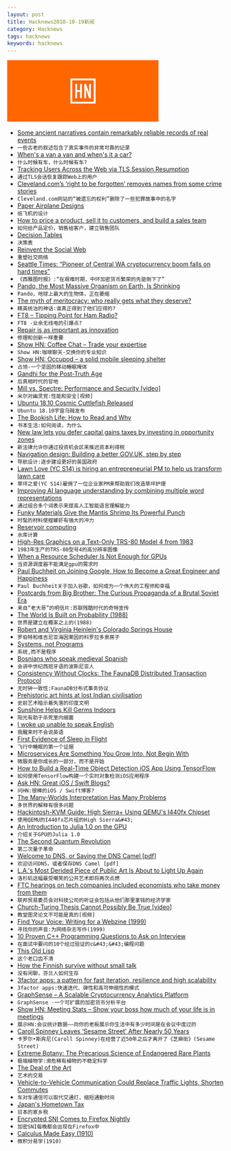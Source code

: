 ```yaml
---
layout: post
title: Hacknews2018-10-19新闻
category: Hacknews
tags: hacknews
keywords: hacknews
---
```


![haccknews-banner](/assets/image/hacknews-banner.jpg)


- [Some ancient narratives contain remarkably reliable records of real events](https://www.sapiens.org/language/oral-tradition/)
- `一些古老的叙述包含了真实事件的非常可靠的记录`
- [When&#39;s a van a van and when&#39;s it a car?](https://www.bbc.co.uk/news/business-45875405)
- `什么时候有车，什么时候有车?`
- [Tracking Users Across the Web via TLS Session Resumption](https://arxiv.org/abs/1810.07304)
- `通过TLS会话恢复跟踪Web上的用户`
- [Cleveland.com’s ‘right to be forgotten’ removes names from some crime stories](https://www.imediaethics.org/cleveland-coms-new-right-to-be-forgotten-program-removes-names-from-some-expunged-crime-stories/)
- `Cleveland.com网站的“被遗忘的权利”删除了一些犯罪故事中的名字`
- [Paper Airplane Designs](https://www.foldnfly.com/)
- `纸飞机的设计`
- [How to price a product, sell it to customers, and build a sales team](https://stripe.com/atlas/guides/ama-steli-efti)
- `如何给产品定价，销售给客户，建立销售团队`
- [Decision Tables](https://www.hillelwayne.com/post/decision-tables/)
- `决策表`
- [Reinvent the Social Web](https://staltz.com/reinvent-the-social-web.html)
- `重塑社交网络`
- [Seattle Times: “Pioneer of Central WA cryptocurrency boom falls on hard times”](https://www.seattletimes.com/business/pioneer-of-eastern-washington-cryptocurrency-boom-falls-on-hard-times/)
- `《西雅图时报》:“在艰难时期，中环加密货币繁荣的先驱倒下了”`
- [Pando, the Most Massive Organism on Earth, Is Shrinking](https://www.nytimes.com/2018/10/17/science/pando-aspens-utah.html)
- `Pando，地球上最大的生物体，正在萎缩`
- [The myth of meritocracy: who really gets what they deserve?](https://www.theguardian.com/news/2018/oct/19/the-myth-of-meritocracy-who-really-gets-what-they-deserve)
- `精英统治的神话:谁真正得到了他们应得的?`
- [FT8 – Tipping Point for Ham Radio?](https://www.flexradio.com/ft8-tipping-point-for-ham-radio/?fbclid=IwAR3S90pJsOMx8xOc3W34IsAbw9x6skK48WHWrZ6ZTzW0UARl4snnIEQzqqQ)
- `FT8 -业余无线电的引爆点?`
- [Repair is as important as innovation](https://www.economist.com/finance-and-economics/2018/10/20/repair-is-as-important-as-innovation)
- `修理和创新一样重要`
- [Show HN: Coffee Chat – Trade your expertise](https://www.coffeechat.app)
- `Show HN:咖啡聊天-交换你的专业知识`
- [Show HN: Occupod – a solid mobile sleeping shelter](https://www.occupod.org/)
- `占领-一个坚固的移动睡眠掩体`
- [Gandhi for the Post-Truth Age](https://www.newyorker.com/magazine/2018/10/22/gandhi-for-the-post-truth-age)
- `后真相时代的甘地`
- [Mill vs. Spectre: Performance and Security [video]](https://www.youtube.com/watch?v=8E4qs2irmpc)
- `米尔对幽灵党:性能和安全[视频]`
- [Ubuntu 18.10 Cosmic Cuttlefish Released](https://wiki.ubuntu.com/CosmicCuttlefish/ReleaseNotes)
- `Ubuntu 18.10宇宙乌贼发布`
- [The Bookish Life: How to Read and Why](https://www.firstthings.com/article/2018/11/the-bookish-life)
- `书本生活:如何阅读，为什么`
- [New law lets you defer capital gains taxes by investing in opportunity zones](https://www.recode.net/2018/10/16/17940120/opportunity-zones-sean-parker-silicon-valley-wealth-taxes)
- `新法律允许你通过投资机会区来推迟资本利得税`
- [Navigation design: Building a better GOV.UK, step by step](https://gds.blog.gov.uk/2018/10/17/building-a-better-gov-uk-step-by-step/)
- `导航设计:逐步建设更好的英国政府`
- [Lawn  Love (YC S14) is hiring an entrepreneurial PM to help us transform lawn care](https://lawn-love.workable.com/j/99665F4E1B)
- `草坪之爱(YC S14)雇佣了一位企业家PM来帮助我们改造草坪护理`
- [Improving AI language understanding by combining multiple word representations](https://code.fb.com/ai-research/dynamic-meta-embeddings/)
- `通过组合多个词表示来提高人工智能语言理解能力`
- [Funky Materials Give the Mantis Shrimp Its Powerful Punch](https://www.wired.com/story/funky-materials-give-the-mantis-shrimp-its-powerful-punch/)
- `时髦的材料使螳螂虾有强大的冲力`
- [Reservoir computing](https://en.wikipedia.org/wiki/Reservoir_computing)
- `水库计算`
- [High-Res Graphics on a Text-Only TRS-80 Model 4 from 1983](http://www.bytecellar.com/2018/10/17/enjoying-high-res-graphics-on-a-text-only-trs-80-model-4-from-1983/)
- `1983年生产的TRS-80型号4的高分辨率图像`
- [When a Resource Scheduler Is Not Enough for GPUs](https://www.logicalclocks.com/optimizing-gpu-utilization-in-hops-with-sparks-dynamic-executors/)
- `当资源调度器不能满足gpu的需求时`
- [Paul Buchheit on Joining Google, How to Become a Great Engineer and Happiness](https://triplebyte.com/blog/interview-with-gmail-creator-and-y-combinator-partner-paul-buchheit)
- `Paul Buchheit关于加入谷歌，如何成为一个伟大的工程师和幸福`
- [Postcards from Big Brother: The Curious Propaganda of a Brutal Soviet Era](https://www.collectorsweekly.com/articles/curious-propaganda-of-a-brutal-soviet-era/)
- `来自“老大哥”的明信片:苏联残酷时代的奇特宣传`
- [The World Is Built on Probability (1988)](https://archive.org/details/TheWorldIsBuiltOnProbability/)
- `世界是建立在概率之上的(1988)`
- [Robert and Virginia Heinlein&#39;s Colorado Springs House](http://www.nitrosyncretic.com/rah/pm652-art-hi.html)
- `罗伯特和维吉尼亚海因莱因的科罗拉多泉房子`
- [Systems, not Programs](https://shalabh.com/programmable-systems/systems-not-programs.html)
- `系统,而不是程序`
- [Bosnians who speak medieval Spanish](http://www.bbc.com/travel/story/20181017-the-bosnians-who-speak-medieval-spanish)
- `会讲中世纪西班牙语的波斯尼亚人`
- [Consistency Without Clocks: The FaunaDB Distributed Transaction Protocol](https://fauna.com/blog/consistency-without-clocks-faunadb-transaction-protocol)
- `无时钟一致性:FaunaDB分布式事务协议`
- [Prehistoric art hints at lost Indian civilisation](https://www.bbc.com/news/world-asia-india-45559300)
- `史前艺术暗示着失落的印度文明`
- [Sunshine Helps Kill Germs Indoors](https://www.npr.org/sections/health-shots/2018/10/18/658335490/grandma-was-right-sunshine-helps-kill-germs-indoors)
- `阳光有助于杀死室内细菌`
- [I woke up unable to speak English](https://www.bbc.com/news/disability-45804613)
- `我醒来时不会说英语`
- [First Evidence of Sleep in Flight](http://maxplanck.nautil.us/article/326/first-evidence-of-sleep-in-flight)
- `飞行中睡眠的第一个证据`
- [Microservices Are Something You Grow Into, Not Begin With](https://nickjanetakis.com/blog/microservices-are-something-you-grow-into-not-begin-with)
- `微服务是你成长的一部分，而不是开始`
- [How to Build a Real-Time Object Detection iOS App Using TensorFlow](https://heartbeat.fritz.ai/https-heartbeat-fritz-ai-building-a-real-time-object-recognition-ios-app-that-detects-sushi-c4a3a2c32298)
- `如何使用TensorFlow构建一个实时对象检测iOS应用程序`
- [Ask HN: Great iOS / Swift Blogs?](item?id=18255364)
- `问HN:很棒的iOS / Swift博客?`
- [The Many-Worlds Interpretation Has Many Problems](https://www.quantamagazine.org/why-the-many-worlds-interpretation-of-quantum-mechanics-has-many-problems-20181018/)
- `多世界的解释有很多问题`
- [Hackintosh-KVM Guide: High Sierra&#43; Using QEMU&#39;s I440fx Chipset](https://passthroughpo.st/hackintosh-kvm-guide-high-sierra-using-qemus-i440fx-chipset/)
- `使用QEMU的I440fx芯片组的High Sierra&#43;`
- [An Introduction to Julia 1.0 on the GPU](https://nextjournal.com/sdanisch/julia-gpu-programming)
- `介绍关于GPU的Julia 1.0`
- [The Second Quantum Revolution](https://www.wsj.com/articles/the-second-quantum-revolution-1539881599)
- `第二次量子革命`
- [Welcome to DNS, or Saving the DNS Camel [pdf]](https://indico.dns-oarc.net/event/29/contributions/658/attachments/641/1039/Welcome_to_DNS-final.pdf)
- `欢迎访问DNS，或者保存DNS Camel [pdf]`
- [L.A.&#39;s Most Derided Piece of Public Art Is About to Light Up Again](https://www.atlasobscura.com/articles/why-is-triforium-lit-up)
- `洛杉矶这幅最受嘲笑的公共艺术即将再次点燃`
- [FTC hearings on tech companies included economists who take money from them](https://www.fastcompany.com/90253465/should-we-break-up-the-tech-giants-not-if-you-ask-the-economists-who-take-money-from-them)
- `联邦贸易委员会对科技公司的听证会包括从他们那里拿钱的经济学家`
- [Church-Turing Thesis Cannot Possibly Be True [video]](https://www.microsoft.com/en-us/research/video/church-turing-thesis-cannot-possibly-be-true/)
- `教堂图灵论文不可能是真的[视频]`
- [Find Your Voice: Writing for a Webzine (1999)](http://polaris.gseis.ucla.edu/pagre/zine.html)
- `寻找你的声音:为网络杂志写作(1999)`
- [10 Proven C&#43;&#43; Programming Questions to Ask on Interview](https://tests4geeks.com/cpp-interview-questions/)
- `在面试中要问的10个经过验证的c&#43;&#43;编程问题`
- [This Old Lisp](http://thisoldlisp.com/talks/els-2018/)
- `这个老口齿不清`
- [How the Finnish survive without small talk](http://www.bbc.com/travel/story/20181016-how-the-finnish-survive-without-small-talk)
- `没有闲聊，芬兰人如何生存`
- [3factor apps: a pattern for fast iteration, resilience and high scalability](https://3factor.app/)
- `3factor apps:快速迭代、弹性和高可伸缩性的模式`
- [GraphSense – A Scalable Cryptocurrency Analytics Platform](http://graphsense.info/)
- `GraphSense -一个可扩展的加密货币分析平台`
- [Show HN: Meeting Stats – Show your boss how much of your life is in meetings](https://execution.com/free-meeting-stats/)
- `展示HN:会议统计数据——向你的老板展示你生活中有多少时间是在会议中度过的`
- [Caroll Spinney Leaves ‘Sesame Street’ After Nearly 50 Years](https://www.nytimes.com/2018/10/17/arts/television/sesame-street-big-bird.html)
- `卡罗尔•斯宾尼(Caroll Spinney)在经营了近50年之后才离开了《芝麻街》(Sesame Street)`
- [Extreme Botany: The Precarious Science of Endangered Rare Plants](https://e360.yale.edu/features/extreme-botany-the-precarious-science-of-saving-rare-endangered-plants)
- `极端植物学:濒危稀有植物的不稳定科学`
- [The Deal of the Art](https://thebaffler.com/the-immediate-experience/the-deal-of-the-art-sturgeon)
- `艺术的交易`
- [Vehicle-to-Vehicle Communication Could Replace Traffic Lights, Shorten Commutes](https://spectrum.ieee.org/transportation/infrastructure/how-vehicletovehicle-communication-could-replace-traffic-lights-and-shorten-commutes)
- `车对车通信可以取代交通灯，缩短通勤时间`
- [Japan&#39;s Hometown Tax](https://www.kalzumeus.com/2018/10/19/japanese-hometown-tax/)
- `日本的家乡税`
- [Encrypted SNI Comes to Firefox Nightly](https://blog.mozilla.org/security/2018/10/18/encrypted-sni-comes-to-firefox-nightly/)
- `加密SNI每晚都会出现在Firefox中`
- [Calculus Made Easy (1910)](http://calculusmadeeasy.org/)
- `微积分易学(1910)`

